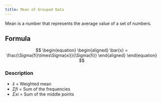 ```yaml
---
title: Mean of Grouped Data
---
```


Mean is a number that represents the average value of a set of numbers.

## Formula

$$
\begin{equation}
    \begin{aligned}
        \bar{x} = \frac{\Sigma{fi}\times\Sigma{xi}}{\Sigma{fi}}
    \end{aligned}
\end{equation}
$$

### Description

- $\bar{x}$ = Weighted mean
- $\Sigma fi$ = Sum of the frequencies
- $\Sigma xi$ = Sum of the middle points
